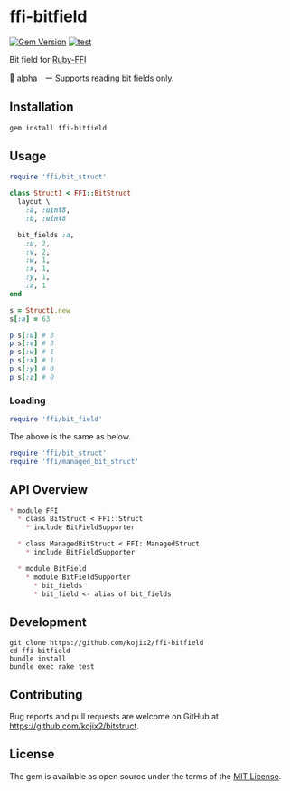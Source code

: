 # ffi-bitfield

[![Gem Version](https://badge.fury.io/rb/ffi-bitfield.svg)](https://badge.fury.io/rb/ffi-bitfield)
[![test](https://github.com/kojix2/ffi-bitfield/actions/workflows/ci.yml/badge.svg)](https://github.com/kojix2/ffi-bitfield/actions/workflows/ci.yml)

Bit field for [Ruby-FFI](https://github.com/ffi/ffi)

:construction: alpha　ー Supports reading bit fields only.

## Installation

```sh
gem install ffi-bitfield
```

## Usage

```ruby
require 'ffi/bit_struct'

class Struct1 < FFI::BitStruct
  layout \
    :a, :uint8,
    :b, :uint8

  bit_fields :a,
    :u, 2,
    :v, 2,
    :w, 1,
    :x, 1,
    :y, 1,
    :z, 1
end

s = Struct1.new
s[:a] = 63

p s[:u] # 3
p s[:v] # 3
p s[:w] # 1
p s[:x] # 1
p s[:y] # 0
p s[:z] # 0
```

### Loading

```ruby
require 'ffi/bit_field'
```

The above is the same as below.

```ruby
require 'ffi/bit_struct'
require 'ffi/managed_bit_struct'
```

## API Overview

```md
* module FFI
  * class BitStruct < FFI::Struct
    * include BitFieldSupporter

  * class ManagedBitStruct < FFI::ManagedStruct
    * include BitFieldSupporter

  * module BitField
    * module BitFieldSupporter
      * bit_fields
      * bit_field <- alias of bit_fields
```

## Development

```
git clone https://github.com/kojix2/ffi-bitfield
cd ffi-bitfield
bundle install
bundle exec rake test
```

## Contributing

Bug reports and pull requests are welcome on GitHub at https://github.com/kojix2/bitstruct.

## License

The gem is available as open source under the terms of the [MIT License](https://opensource.org/licenses/MIT).
